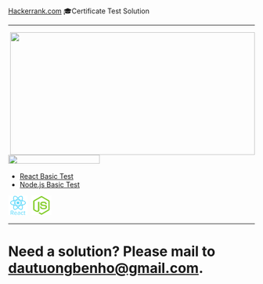 [Hackerrank.com](https://hackerrank.com) 🎓Certificate Test Solution 

---

<p>
  <img align="right" src="https://media.giphy.com/media/dWesBcTLavkZuG35MI/giphy.gif" width="500" height="250"/>
</p>

<br/>

<img src="https://www.hackerrank.com/wp-content/uploads/2020/05/hackerrank_logo-Pride.gif" width="187" height="18"/>



- [React Basic Test](https://github.com/hackerrank-test/hackerrank-react-test)
- [Node.js Basic Test](https://github.com/vietthang20122485/HackerRank-NodeJS-Basic-Test)


<div>
  <img src="https://github.com/devicons/devicon/blob/master/icons/react/react-original-wordmark.svg" title="React" alt="React" width="40" height="40"/>&nbsp;
  <img src="https://github.com/devicons/devicon/blob/master/icons/nodejs/nodejs-original.svg" title="NodeJS" alt="NodeJS" width="40" height="40"/>&nbsp;
</div>


---

# Need a solution? Please mail to dautuongbenho@gmail.com.

